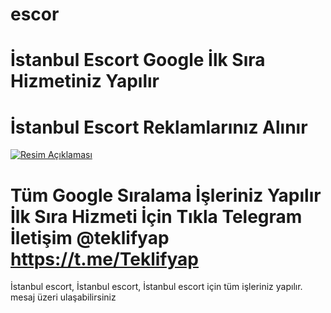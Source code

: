 # escor
# İstanbul Escort Google İlk Sıra Hizmetiniz Yapılır
# İstanbul  Escort Reklamlarınız Alınır
[![Resim Açıklaması](https://github.com/user-attachments/assets/8fafb65b-1020-43c7-b902-d54ec503fc18)](https://t.me/Teklifyap)

# Tüm Google Sıralama İşleriniz Yapılır İlk Sıra Hizmeti İçin Tıkla Telegram İletişim @teklifyap https://t.me/Teklifyap
İstanbul  escort, İstanbul  escort, İstanbul  escort için tüm işleriniz yapılır. mesaj üzeri ulaşabilirsiniz

